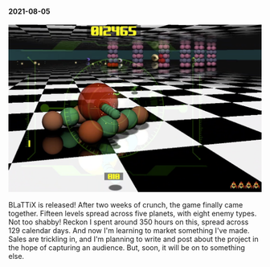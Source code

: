 #### 2021-08-05

![Doneski](/diary/assets/forum.png)

BLaTTiX is released! After two weeks of crunch, the game finally came together. Fifteen levels spread across five planets, with eight enemy types. Not too shabby! Reckon I spent around 350 hours on this, spread across 129 calendar days. And now I'm learning to market something I've made. Sales are trickling in, and I'm planning to write and post about the project in the hope of capturing an audience. But, soon, it will be on to something else.